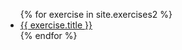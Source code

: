 <ul>
  {% for exercise in site.exercises2 %}
    <li>
      <a href="{{ exercise.url }}">{{ exercise.title }}</a>
    </li>
  {% endfor %}
</ul>
